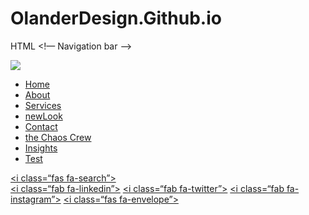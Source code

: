# OlanderDesign.Github.io

HTML
    <!— Navigation bar —>
    <nav>
      <div class=“logo”>
        <a href=“https://jeppeo.com/designart”><img src=“assets/JeppeO.svg”></a>
      </div>
      <div class=“nav-links”>
        <ul>
          <li><a href=“#”>Home</a></li>
          <li><a href=“#”>About</a></li>
          <li><a href=“#”>Services</a></li>
          <li><a href=“index2.html”>newLook</a></li>
          <li><a href=“#”>Contact</a></li>
          <li><a href=“theChaosCrew.html”>the Chaos Crew</a></li>
          <li><a href=“Insights.html”>Insights</a></li>
          <li><a href=“test.html”>Test</a></li>
        </ul>
      </div>
      <div class=“search”>
        <a href=“#”><i class=“fas fa-search”></i></a>
      </div>
      <div class=“social-icons”>
        <a href=“#”><i class=“fab fa-linkedin”></i></a>
        <a href=“#”><i class=“fab fa-twitter”></i></a>
        <a href=“https://instagram.com/olanderdesign/“><i class=“fab fa-instagram”></i></a>
        <a href=“#”><i class=“fas fa-envelope”></i></a>
      </div>
    </nav>

